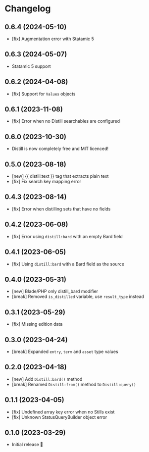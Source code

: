 # Changelog

## 0.6.4 (2024-05-10)

- [fix] Augmentation error with Statamic 5

## 0.6.3 (2024-05-07)

- Statamic 5 support

## 0.6.2 (2024-04-08)

- [fix] Support for `Values` objects

## 0.6.1 (2023-11-08)

- [fix] Error when no Distill searchables are configured

## 0.6.0 (2023-10-30)

- Distill is now completely free and MIT licenced!

## 0.5.0 (2023-08-18)

- [new] {{ distill:text }} tag that extracts plain text
- [fix] Fix search key mapping error

## 0.4.3 (2023-08-14)

- [fix] Error when distilling sets that have no fields

## 0.4.2 (2023-06-08)

- [fix] Error using `distill:bard` with an empty Bard field

## 0.4.1 (2023-06-05)

- [fix] Using `distill:bard` with a Bard field as the source

## 0.4.0 (2023-05-31)

- [new] Blade/PHP only distill_bard modifier
- [break] Removed `is_distilled` variable, use `result_type` instead

## 0.3.1 (2023-05-29)

- [fix] Missing edition data

## 0.3.0 (2023-04-24)

- [break] Expanded `entry`, `term` and `asset` type values

## 0.2.0 (2023-04-18)

- [new] Add `Distill:bard()` method
- [break] Renamed `Distill:from()` method to `Distill:query()`

## 0.1.1 (2023-04-05)

- [fix] Undefined array key error when no Stills exist
- [fix] Unknown StatusQueryBuilder object error

## 0.1.0 (2023-03-29)

- Initial release 🚀
